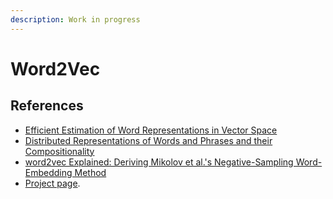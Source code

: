```yaml
---
description: Work in progress
---
```


# Word2Vec

## References

* [Efficient Estimation of Word Representations in Vector Space](https://arxiv.org/abs/1301.3781)
* [Distributed Representations of Words and Phrases and their Compositionality](https://arxiv.org/abs/1301.3781)
* [word2vec Explained: Deriving Mikolov et al.'s Negative-Sampling Word-Embedding Method](https://arxiv.org/abs/1402.3722)
* [Project page](https://code.google.com/archive/p/word2vec/).


